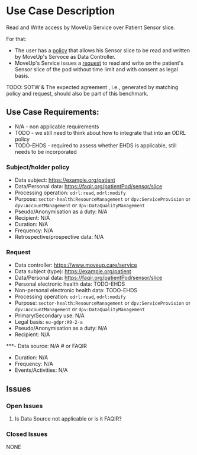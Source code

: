# Use Case Description

Read and Write access by MoveUp Service over Patient Sensor slice. 

For that:
- The user has a [policy](policy-25.ttl) that allows his Sensor slice to be read and written by MoveUp's Servoce as Data Controller.
- MoveUp's Service issues a [request](request-25.ttl) to read and write on the patient's Sensor slice of the pod without time limit and with consent as legal basis.

TODO: SOTW & The expected agreement , i.e., generated by matching policy and request, should also be part of this benchmark.

## Use Case Requirements:

- N/A - non applicable requirements
- TODO - we still need to think about how to integrate that into an ODRL policy
- TODO-EHDS - required to assess whether EHDS is applicable, still needs to be incorporated 

### Subject/holder policy

- Data subject: <https://example.org/patient>
- Data/Personal data: <https://faqir.org/patientPod/sensor/slice>
- Processing operation: `odrl:read`, `odrl:modify` 
- Purpose: `sector-health:ResourceManagement` or `dpv:ServiceProvision` or `dpv:AccountManagement` or `dpv:DataQualityManagement`
- Pseudo/Anonymisation as a duty: N/A 
- Recipient: N/A
- Duration: N/A
- Frequency: N/A
- Retrospective/prospective data: N/A

### Request

- Data controller: <https://www.moveup.care/service>
- Data subject (type): <https://example.org/patient>
- Data/Personal data: <https://faqir.org/patientPod/sensor/slice>
- Personal electronic health data: TODO-EHDS
- Non-personal electronic health data: TODO-EHDS
- Processing operation: `odrl:read`, `odrl:modify` 
- Purpose: `sector-health:ResourceManagement` or `dpv:ServiceProvision` or `dpv:AccountManagement` or `dpv:DataQualityManagement`
- Primary/Secondary use: N/A
- Legal basis: `eu-gdpr:A9-2-a`
- Pseudo/Anonymisation as a duty: N/A 
- Recipient: N/A

***- Data source: N/A # or FAQIR 
- Duration: N/A
- Frequency: N/A
- Events/Activities: N/A

## Issues
### Open Issues

1. Is Data Source not applicable or is it FAQIR?

### Closed Issues

NONE
